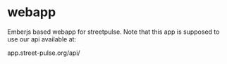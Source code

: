 webapp
======

Emberjs based webapp for streetpulse. Note that this app is supposed to use our api available at:

app.street-pulse.org/api/


